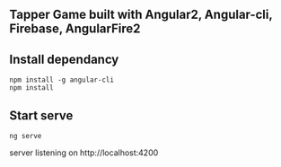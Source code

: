 ## Tapper Game built with Angular2, Angular-cli, Firebase, AngularFire2

## Install dependancy
  `npm install -g angular-cli` <br/>
  `npm install` <br/>

## Start serve  <br/>
  `ng serve` <br/>

server listening on http://localhost:4200
